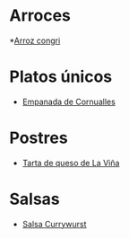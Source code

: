 # Arroces
*[Arroz congri](https://github.com/gwannon/Recetas/blob/main/Arroces/ArrozCongri.md)
# Platos únicos
* [Empanada de Cornualles](https://github.com/gwannon/Recetas/blob/main/PlatosUnicos/EmpanadaDeCornualles.md)
# Postres
* [Tarta de queso de La Viña](https://github.com/gwannon/Recetas/blob/main/Postres/TartaDeQuesoDeLaVi%C3%B1aEnAirFryer.md)
# Salsas
* [Salsa Currywurst](https://github.com/gwannon/Recetas/blob/main/Salsas/SalsaCurrywurst.md)

